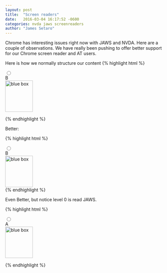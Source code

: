 ```yaml
---
layout: post
title:  "Screen readers"
date:   2016-03-04 16:17:52 -0600
categories: nvda jaws screenreaders
author:	"James Setaro"
---
```


Chrome has interesting issues right now with JAWS and NVDA.  Here are a couple of observations. We have really been pushing to offer better support for our Chrome screen reader and AT users.


Here is how we normally structure our content
{% highlight html %}
<label class="radio">
	<div class="int-choice-control"><input type="radio" name="group_RESPONSE2" value="ChoiceB"/></div>
	<div class="int-choice-label">B</div>
	<div class="int-choice-desc"><span><img src="bluebox.png" alt="blue box" width="88" height="100"></span></div>
</label>

{% endhighlight %}


Better:

{% highlight html %}
    <!--Chrome/NVDA Reads radio button not checked B, then B again, then blue box-->
    <!--Chrome/JAWS Reads radio button not checked B level 0 then B then blue box-->
<label for=ChoiceB class="radio">
	<div class="int-choice-control"><input type="radio" name="group_RESPONSE2" value="ChoiceB"/></div>
	<div class="int-choice-label">B</div>
	<div class="int-choice-desc"><span><img src="bluebox.png" alt="blue box" width="88" height="100"></span></div>
</label>
{% endhighlight %}

Even Better, but notice level 0 is read JAWS.   

{% highlight html %}

<!--Chrome/NVDA Reads radio button not checked A, then blue box-->
<!--Chrome/JAWS Reads radio button not checked level 0 then A then blue box-->
<!--FF/NVDA Reads radio button not checked then A then blue box-->
<!--FF/JAWS Reads radio button not checked 1 of 3 then A then blue box-->
<div class="int-choice-control">
<input type="radio" name="group_RESPONSE2" value="ChoiceA"/></div>
<label for=ChoiceA class="radio">
<div class="int-choice-label">A</div>
<div class="int-choice-desc">
    <span>
        <img src="bluebox.png" alt="blue box" width="88" height="100">
    </span>
</div>
</label>

{% endhighlight %}